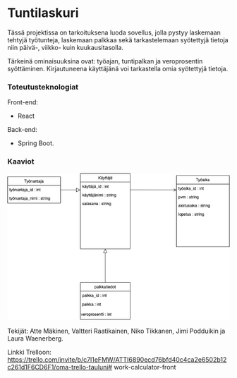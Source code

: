 # Tuntilaskuri

Tässä projektissa on tarkoituksena luoda sovellus, jolla pystyy laskemaan tehtyjä työtunteja, laskemaan palkkaa sekä tarkastelemaan syötettyjä tietoja niin päivä-, viikko- kuin kuukausitasolla.

Tärkeinä ominaisuuksina ovat: työajan, tuntipalkan ja veroprosentin syöttäminen. Kirjautuneena käyttäjänä voi tarkastella omia syötettyjä tietoja.

### Toteutusteknologiat
Front-end:
- React 

Back-end:
- Spring Boot.

### Kaaviot

![Alt Text](luokkakaavio.png)


Tekijät: Atte Mäkinen, Valtteri Raatikainen, Niko Tikkanen, Jimi Podduikin ja Laura Waenerberg.

Linkki Trelloon: https://trello.com/invite/b/c7l1eFMW/ATTI6890ecd76bfd40c4ca2e6502b12c261d1F6CD6F1/oma-trello-tauluni# work-calculator-front
